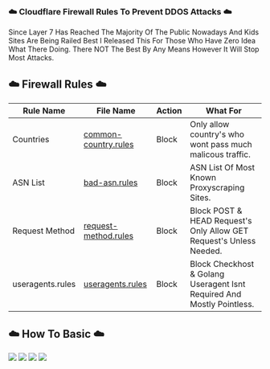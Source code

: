 ### ☁️ Cloudflare Firewall Rules To Prevent DDOS Attacks ☁️

Since Layer 7 Has Reached The Majority Of The Public Nowadays And Kids Sites Are Being Railed Best I Released This For Those Who Have Zero Idea What There Doing. There NOT The Best By Any Means However It Will Stop Most Attacks.

## ☁️ Firewall Rules ☁️

Rule Name | File Name | Action | What For
---- | ---- | ---- | ----
Countries | [common-country.rules](./common-country.rules) | Block | Only allow country's who wont pass much malicous traffic.<br>
ASN List | [bad-asn.rules](./bad-asn.rules) | Block | ASN List Of Most Known Proxyscraping Sites.<br>
Request Method | [request-method.rules](./request-method.rules) | Block | Block POST & HEAD Request's Only Allow GET Request's Unless Needed.<br>
useragents.rules | [useragents.rules](./useragents.rules) | Block | Block Checkhost & Golang Useragent Isnt Required And Mostly Pointless.<br>

## ☁️ How To Basic ☁️
![](https://media.discordapp.net/attachments/819747919581675530/829677841292460042/unknown.png) 
![](https://media.discordapp.net/attachments/819747919581675530/829678093706592276/unknown.png) 
![](https://media.discordapp.net/attachments/819747919581675530/829678478278000650/unknown.png) 
![](https://media.discordapp.net/attachments/819747919581675530/829678903131897906/unknown.png) 
